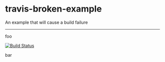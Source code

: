 # travis-broken-example

An example that will cause a build failure

----

foo

[![Build Status](https://travis-ci.org/naopontan/travis-broken-example.svg?branch=master)](https://travis-ci.org/naopontan/travis-broken-example)

bar

